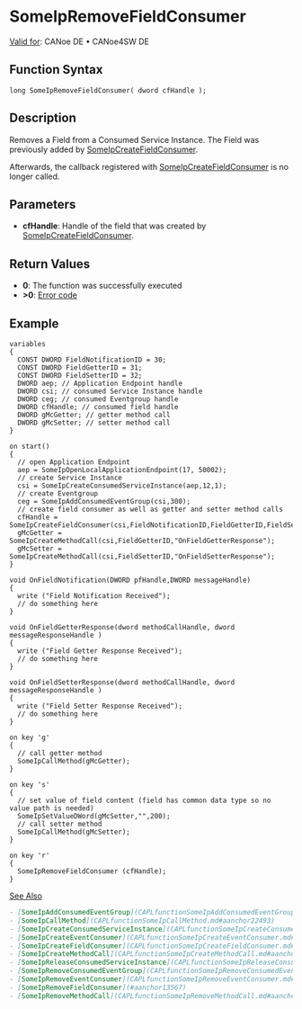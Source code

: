 # SomeIpRemoveFieldConsumer

[Valid for](../../../../Shared/FeatureAvailability.md): CANoe DE • CANoe4SW DE

## Function Syntax

```plaintext
long SomeIpRemoveFieldConsumer( dword cfHandle );
```

## Description

Removes a Field from a Consumed Service Instance. The Field was previously added by [SomeIpCreateFieldConsumer](CAPLfunctionSomeIpCreateFieldConsumer.md).

Afterwards, the callback registered with [SomeIpCreateFieldConsumer](CAPLfunctionSomeIpCreateFieldConsumer.md) is no longer called.

## Parameters

- **cfHandle**: Handle of the field that was created by [SomeIpCreateFieldConsumer](CAPLfunctionSomeIpCreateFieldConsumer.md).

## Return Values

- **0**: The function was successfully executed
- **>0**: [Error code](../../CAPLfunctionsSOMEIPILErrorCodes.md)

## Example

```plaintext
variables
{
  CONST DWORD FieldNotificationID = 30;
  CONST DWORD FieldGetterID = 31;
  CONST DWORD FieldSetterID = 32;
  DWORD aep; // Application Endpoint handle
  DWORD csi; // consumed Service Instance handle
  DWORD ceg; // consumed Eventgroup handle
  DWORD cfHandle; // consumed field handle
  DWORD gMcGetter; // getter method call
  DWORD gMcSetter; // setter method call
}

on start()
{
  // open Application Endpoint
  aep = SomeIpOpenLocalApplicationEndpoint(17, 50002);
  // create Service Instance
  csi = SomeIpCreateConsumedServiceInstance(aep,12,1);
  // create Eventgroup
  ceg = SomeIpAddConsumedEventGroup(csi,300);
  // create field consumer as well as getter and setter method calls
  cfHandle = SomeIpCreateFieldConsumer(csi,FieldNotificationID,FieldGetterID,FieldSetterID,"OnFieldNotification");
  gMcGetter = SomeIpCreateMethodCall(csi,FieldGetterID,"OnFieldGetterResponse");
  gMcSetter = SomeIpCreateMethodCall(csi,FieldSetterID,"OnFieldSetterResponse");
}

void OnFieldNotification(DWORD pfHandle,DWORD messageHandle)
{
  write ("Field Notification Received");
  // do something here
}

void OnFieldGetterResponse(dword methodCallHandle, dword messageResponseHandle )
{
  write ("Field Getter Response Received");
  // do something here
}

void OnFieldSetterResponse(dword methodCallHandle, dword messageResponseHandle )
{
  write ("Field Setter Response Received");
  // do something here
}

on key 'g'
{
  // call getter method
  SomeIpCallMethod(gMcGetter);
}

on key 's'
{
  // set value of field content (field has common data type so no value path is needed)
  SomeIpSetValueDWord(gMcSetter,"",200);
  // call setter method
  SomeIpCallMethod(gMcSetter);
}

on key 'r'
{
  SomeIpRemoveFieldConsumer (cfHandle);
}
```

[See Also](javascript:void(0);)

```markdown
- [SomeIpAddConsumedEventGroup](CAPLfunctionSomeIpAddConsumedEventGroup.md#aanchor18667)
- [SomeIpCallMethod](CAPLfunctionSomeIpCallMethod.md#aanchor22493)
- [SomeIpCreateConsumedServiceInstance](CAPLfunctionSomeIpCreateConsumedServiceInstance.md#aanchor6317)
- [SomeIpCreateEventConsumer](CAPLfunctionSomeIpCreateEventConsumer.md#aanchor25251)
- [SomeIpCreateFieldConsumer](CAPLfunctionSomeIpCreateFieldConsumer.md#aanchor15734)
- [SomeIpCreateMethodCall](CAPLfunctionSomeIpCreateMethodCall.md#aanchor19232)
- [SomeIpReleaseConsumedServiceInstance](CAPLfunctionSomeIpReleaseConsumedServiceInstance.md#aanchor962)
- [SomeIpRemoveConsumedEventGroup](CAPLfunctionSomeIpRemoveConsumedEventGroup.md#aanchor1721)
- [SomeIpRemoveEventConsumer](CAPLfunctionSomeIpRemoveEventConsumer.md#aanchor4282)
- [SomeIpRemoveFieldConsumer](#aanchor13567)
- [SomeIpRemoveMethodCall](CAPLfunctionSomeIpRemoveMethodCall.md#aanchor15404)
```
